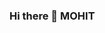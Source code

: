 ### Hi there 👋 MOHIT

<!--
**dbmohit/dbmohit** is a ✨ _special_ ✨ repository because its `README.md` (this file) appears on your GitHub profile.

Here are some ideas to get you started:
- 🌱 I’m currently learning ML and web development
- 📫 connect me on linkedin: https://www.linkedin.com/in/mohit-kumar-55a388191/
-->
